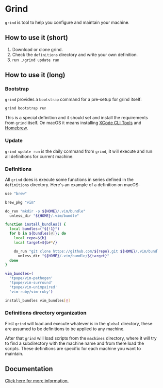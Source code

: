# Grind

`grind` is tool to help you configure and maintain your machine.

## How to use it (short)

1. Download or clone grind.
2. Check the `definitions` directory and write your own definition.
3. run `./grind update run`

## How to use it (long)

### Bootstrap

`grind` provides a `bootstrap` command for a pre-setup for grind itself:

```bash
grind bootstrap run
```

This is a special definition and it should set and install the requirements
from `grind` itself. On macOS it means installing [XCode CLI
Tools](https://developer.apple.com/xcode/features/) and
[Homebrew](http://brew.sh/).

### Update

`grind update run` is the daily command from `grind`, it will execute and run all
definitions for current machine.

### Definitions

All `grind` does is execute some functions in series defined in the `definitions` directory.
Here's an example of a definition on macOS:

```bash
use "brew"

brew_pkg "vim"

do_run "mkdir -p ${HOME}/.vim/bundle"
  unless_dir "${HOME}/.vim/bundle"

function install_bundles() {
  local bundles=("${!1}")
  for b in ${bundles[@]}; do
    local repo=${b}
    local target=${b#*/}

    do_run "git clone https://github.com/${repo}.git ${HOME}/.vim/bundle/${target}"
      unless_dir "${HOME}/.vim/bundle/${target}"
  done
}

vim_bundles=(
  'tpope/vim-pathogen'
  'tpope/vim-surround'
  'tpope/vim-unimpaired'
  'vim-ruby/vim-ruby')

install_bundles vim_bundles[@]
```

### Definitions directory organization

First `grind` will load and execute whatever is in the `global` directory,
these are assumed to be definitions to be applied to any machine.

After that `grind` will load scripts from the `machines` directory, where it will try
to find a subdirectory with the machine name and from there load the scripts. These
definitions are specific for each machine you want to maintain.

## Documentation

[Click here for more information.](https://github.com/mavcunha/grind/wiki)
